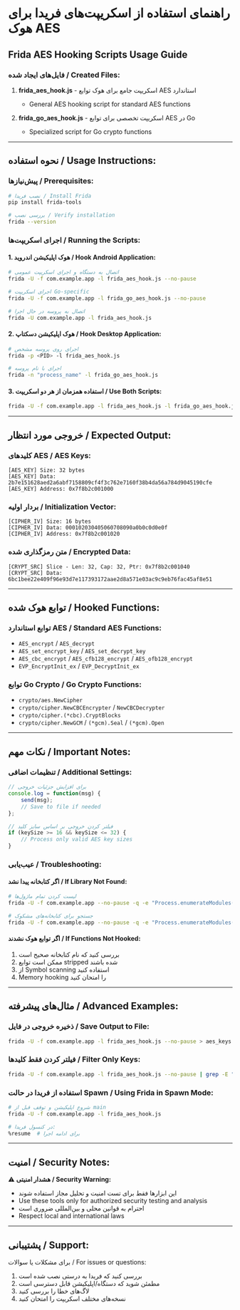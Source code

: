 # راهنمای استفاده از اسکریپت‌های فریدا برای هوک AES

## Frida AES Hooking Scripts Usage Guide

### فایل‌های ایجاد شده / Created Files:

1. **frida_aes_hook.js** - اسکریپت جامع برای هوک توابع AES استاندارد
   - General AES hooking script for standard AES functions

2. **frida_go_aes_hook.js** - اسکریپت تخصصی برای توابع AES در Go
   - Specialized script for Go crypto functions

---

## نحوه استفاده / Usage Instructions:

### پیش‌نیازها / Prerequisites:
```bash
# نصب فریدا / Install Frida
pip install frida-tools

# بررسی نصب / Verify installation  
frida --version
```

### اجرای اسکریپت‌ها / Running the Scripts:

#### 1. هوک اپلیکیشن اندروید / Hook Android Application:
```bash
# اتصال به دستگاه و اجرای اسکریپت عمومی
frida -U -f com.example.app -l frida_aes_hook.js --no-pause

# اجرای اسکریپت Go-specific
frida -U -f com.example.app -l frida_go_aes_hook.js --no-pause

# اتصال به پروسه در حال اجرا
frida -U com.example.app -l frida_aes_hook.js
```

#### 2. هوک اپلیکیشن دسکتاپ / Hook Desktop Application:
```bash
# اجرای روی پروسه مشخص
frida -p <PID> -l frida_aes_hook.js

# اجرای با نام پروسه
frida -n "process_name" -l frida_go_aes_hook.js
```

#### 3. استفاده همزمان از هر دو اسکریپت / Use Both Scripts:
```bash
frida -U -f com.example.app -l frida_aes_hook.js -l frida_go_aes_hook.js --no-pause
```

---

## خروجی مورد انتظار / Expected Output:

### کلیدهای AES / AES Keys:
```
[AES_KEY] Size: 32 bytes
[AES_KEY] Data: 2b7e151628aed2a6abf7158809cf4f3c762e7160f38b4da56a784d9045190cfe
[AES_KEY] Address: 0x7f8b2c001000
```

### بردار اولیه / Initialization Vector:
```
[CIPHER_IV] Size: 16 bytes  
[CIPHER_IV] Data: 000102030405060708090a0b0c0d0e0f
[CIPHER_IV] Address: 0x7f8b2c001020
```

### متن رمزگذاری شده / Encrypted Data:
```
[CRYPT_SRC] Slice - Len: 32, Cap: 32, Ptr: 0x7f8b2c001040
[CRYPT_SRC] Data: 6bc1bee22e409f96e93d7e117393172aae2d8a571e03ac9c9eb76fac45af8e51
```

---

## توابع هوک شده / Hooked Functions:

### توابع استاندارد AES / Standard AES Functions:
- `AES_encrypt` / `AES_decrypt`
- `AES_set_encrypt_key` / `AES_set_decrypt_key`  
- `AES_cbc_encrypt` / `AES_cfb128_encrypt` / `AES_ofb128_encrypt`
- `EVP_EncryptInit_ex` / `EVP_DecryptInit_ex`

### توابع Go Crypto / Go Crypto Functions:
- `crypto/aes.NewCipher`
- `crypto/cipher.NewCBCEncrypter` / `NewCBCDecrypter`
- `crypto/cipher.(*cbc).CryptBlocks`
- `crypto/cipher.NewGCM` / `(*gcm).Seal` / `(*gcm).Open`

---

## نکات مهم / Important Notes:

### تنظیمات اضافی / Additional Settings:
```javascript
// برای افزایش جزئیات خروجی
console.log = function(msg) { 
    send(msg); 
    // Save to file if needed
};

// فیلتر کردن خروجی بر اساس سایز کلید
if (keySize >= 16 && keySize <= 32) {
    // Process only valid AES key sizes
}
```

### عیب‌یابی / Troubleshooting:

#### اگر کتابخانه پیدا نشد / If Library Not Found:
```bash
# لیست کردن تمام ماژول‌ها
frida -U -f com.example.app --no-pause -q -e "Process.enumerateModules().forEach(m => console.log(m.name))"

# جستجو برای کتابخانه‌های مشکوک
frida -U -f com.example.app --no-pause -q -e "Process.enumerateModules().filter(m => m.name.includes('go') || m.name.includes('crypto')).forEach(m => console.log(m.name + ' - ' + m.base))"
```

#### اگر توابع هوک نشدند / If Functions Not Hooked:
1. بررسی کنید که نام کتابخانه صحیح است
2. ممکن است توابع stripped شده باشند
3. از Symbol scanning استفاده کنید
4. Memory hooking را امتحان کنید

---

## مثال‌های پیشرفته / Advanced Examples:

### ذخیره خروجی در فایل / Save Output to File:
```bash
frida -U -f com.example.app -l frida_aes_hook.js --no-pause > aes_keys.log 2>&1
```

### فیلتر کردن فقط کلیدها / Filter Only Keys:
```bash
frida -U -f com.example.app -l frida_aes_hook.js --no-pause | grep -E "(AES_KEY|CIPHER_IV)"
```

### استفاده از فریدا در حالت Spawn / Using Frida in Spawn Mode:
```bash
# شروع اپلیکیشن و توقف قبل از main
frida -U -f com.example.app -l frida_aes_hook.js

# در کنسول فریدا:
%resume  # برای ادامه اجرا
```

---

## امنیت / Security Notes:

⚠️ **هشدار امنیتی / Security Warning:**
- این ابزارها فقط برای تست امنیت و تحلیل مجاز استفاده شوند
- Use these tools only for authorized security testing and analysis
- احترام به قوانین محلی و بین‌المللی ضروری است
- Respect local and international laws

---

## پشتیبانی / Support:

برای مشکلات یا سوالات / For issues or questions:
1. بررسی کنید که فریدا به درستی نصب شده است
2. مطمئن شوید که دستگاه/اپلیکیشن قابل دسترسی است  
3. لاگ‌های خطا را بررسی کنید
4. نسخه‌های مختلف اسکریپت را امتحان کنید